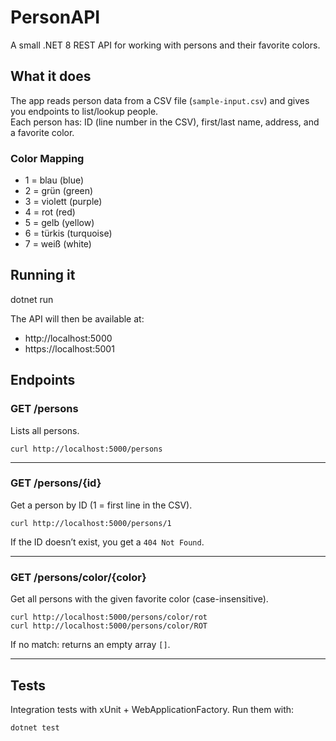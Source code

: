 # PersonAPI

A small .NET 8 REST API for working with persons and their favorite colors.

## What it does
The app reads person data from a CSV file (`sample-input.csv`) and gives you endpoints to list/lookup people.  
Each person has: ID (line number in the CSV), first/last name, address, and a favorite color.

### Color Mapping
- 1 = blau (blue)  
- 2 = grün (green)  
- 3 = violett (purple)  
- 4 = rot (red)  
- 5 = gelb (yellow)  
- 6 = türkis (turquoise)  
- 7 = weiß (white)  

## Running it

dotnet run

The API will then be available at:  
- http://localhost:5000  
- https://localhost:5001  

## Endpoints

### GET /persons
Lists all persons.  

    curl http://localhost:5000/persons

---

### GET /persons/{id}
Get a person by ID (1 = first line in the CSV).  

    curl http://localhost:5000/persons/1

If the ID doesn’t exist, you get a `404 Not Found`.  

---

### GET /persons/color/{color}
Get all persons with the given favorite color (case-insensitive).  

    curl http://localhost:5000/persons/color/rot  
    curl http://localhost:5000/persons/color/ROT

If no match: returns an empty array `[]`.  

---

## Tests
Integration tests with xUnit + WebApplicationFactory. Run them with:  

    dotnet test

